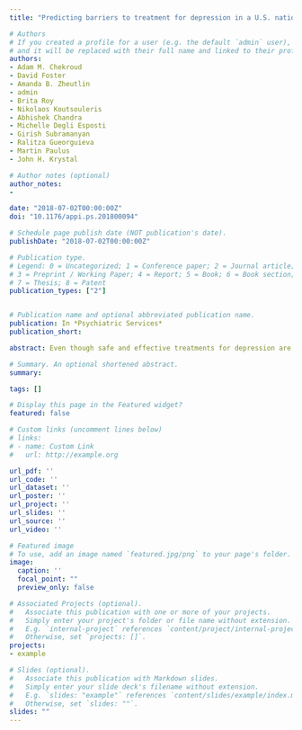 ```yaml
---
title: "Predicting barriers to treatment for depression in a U.S. national sample: a cross-sectional, proof-of-concept study"

# Authors
# If you created a profile for a user (e.g. the default `admin` user), write the username (folder name) here
# and it will be replaced with their full name and linked to their profile.
authors:
- Adam M. Chekroud
- David Foster
- Amanda B. Zheutlin
- admin
- Brita Roy
- Nikolaos Koutsouleris
- Abhishek Chandra
- Michelle Degli Esposti
- Girish Subramanyan
- Ralitza Gueorguieva
- Martin Paulus
- John H. Krystal

# Author notes (optional)
author_notes:
-

date: "2018-07-02T00:00:00Z"
doi: "10.1176/appi.ps.201800094"

# Schedule page publish date (NOT publication's date).
publishDate: "2018-07-02T00:00:00Z"

# Publication type.
# Legend: 0 = Uncategorized; 1 = Conference paper; 2 = Journal article;
# 3 = Preprint / Working Paper; 4 = Report; 5 = Book; 6 = Book section;
# 7 = Thesis; 8 = Patent
publication_types: ["2"]


# Publication name and optional abbreviated publication name.
publication: In *Psychiatric Services*
publication_short:

abstract: Even though safe and effective treatments for depression are available, many individuals with a diagnosis of depression do not obtain treatment. This study aimed to develop a tool to identify persons who might not initiate treatment among those who acknowledge a need. Data were aggregated from the 2008–2014 U.S. National Survey on Drug Use and Health (N=391,753), including 20,785 adults given a diagnosis of depression by a health care provider in the 12 months before the survey. Machine learning was applied to self-report survey items to develop strategies for identifying individuals who might not get needed treatment. A derivation cohort aggregated between 2008 and 2013 was used to develop a model that identified the 30.6% of individuals with depression who reported needing but not getting treatment. When applied to independent responses from the 2014 cohort, the model identified 72% of those who did not initiate treatment (p<.01), with a balanced accuracy that was also significantly above chance (71%, p<.01). For individuals who did not get treatment, the model predicted 10 (out of 15) reasons that they endorsed as barriers to treatment, with balanced accuracies between 53% and 65% (p<.05 for all). Considerable work is needed to improve follow-up and retention rates after the critical initial meeting in which a patient is given a diagnosis of depression. Routinely collected information about patients with depression could identify those at risk of not obtaining needed treatment, which may inform the development and implementation of interventions to reduce the prevalence of untreated depression.

# Summary. An optional shortened abstract.
summary:

tags: []

# Display this page in the Featured widget?
featured: false

# Custom links (uncomment lines below)
# links:
# - name: Custom Link
#   url: http://example.org

url_pdf: ''
url_code: ''
url_dataset: ''
url_poster: ''
url_project: ''
url_slides: ''
url_source: ''
url_video: ''

# Featured image
# To use, add an image named `featured.jpg/png` to your page's folder.
image:
  caption: ''
  focal_point: ""
  preview_only: false

# Associated Projects (optional).
#   Associate this publication with one or more of your projects.
#   Simply enter your project's folder or file name without extension.
#   E.g. `internal-project` references `content/project/internal-project/index.md`.
#   Otherwise, set `projects: []`.
projects:
- example

# Slides (optional).
#   Associate this publication with Markdown slides.
#   Simply enter your slide deck's filename without extension.
#   E.g. `slides: "example"` references `content/slides/example/index.md`.
#   Otherwise, set `slides: ""`.
slides: ""
---
```

